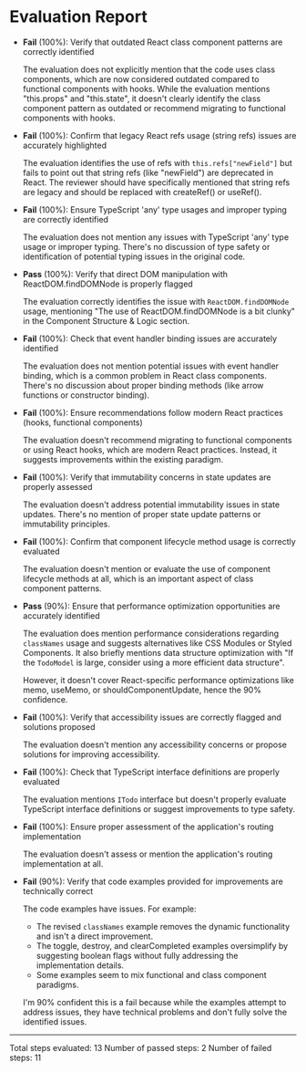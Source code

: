 # Evaluation Report

- **Fail** (100%): Verify that outdated React class component patterns are correctly identified

    The evaluation does not explicitly mention that the code uses class components, which are now considered outdated compared to functional components with hooks. While the evaluation mentions "this.props" and "this.state", it doesn't clearly identify the class component pattern as outdated or recommend migrating to functional components with hooks.

- **Fail** (100%): Confirm that legacy React refs usage (string refs) issues are accurately highlighted

    The evaluation identifies the use of refs with `this.refs["newField"]` but fails to point out that string refs (like "newField") are deprecated in React. The reviewer should have specifically mentioned that string refs are legacy and should be replaced with createRef() or useRef().

- **Fail** (100%): Ensure TypeScript 'any' type usages and improper typing are correctly identified

    The evaluation does not mention any issues with TypeScript 'any' type usage or improper typing. There's no discussion of type safety or identification of potential typing issues in the original code.

- **Pass** (100%): Verify that direct DOM manipulation with ReactDOM.findDOMNode is properly flagged

    The evaluation correctly identifies the issue with `ReactDOM.findDOMNode` usage, mentioning "The use of ReactDOM.findDOMNode is a bit clunky" in the Component Structure & Logic section.

- **Fail** (100%): Check that event handler binding issues are accurately identified

    The evaluation does not mention potential issues with event handler binding, which is a common problem in React class components. There's no discussion about proper binding methods (like arrow functions or constructor binding).

- **Fail** (100%): Ensure recommendations follow modern React practices (hooks, functional components)

    The evaluation doesn't recommend migrating to functional components or using React hooks, which are modern React practices. Instead, it suggests improvements within the existing paradigm.

- **Fail** (100%): Verify that immutability concerns in state updates are properly assessed

    The evaluation doesn't address potential immutability issues in state updates. There's no mention of proper state update patterns or immutability principles.

- **Fail** (100%): Confirm that component lifecycle method usage is correctly evaluated

    The evaluation doesn't mention or evaluate the use of component lifecycle methods at all, which is an important aspect of class component patterns.

- **Pass** (90%): Ensure that performance optimization opportunities are accurately identified

    The evaluation does mention performance considerations regarding `classNames` usage and suggests alternatives like CSS Modules or Styled Components. It also briefly mentions data structure optimization with "If the `TodoModel` is large, consider using a more efficient data structure".

    However, it doesn't cover React-specific performance optimizations like memo, useMemo, or shouldComponentUpdate, hence the 90% confidence.

- **Fail** (100%): Verify that accessibility issues are correctly flagged and solutions proposed

    The evaluation doesn't mention any accessibility concerns or propose solutions for improving accessibility.

- **Fail** (100%): Check that TypeScript interface definitions are properly evaluated

    The evaluation mentions `ITodo` interface but doesn't properly evaluate TypeScript interface definitions or suggest improvements to type safety.

- **Fail** (100%): Ensure proper assessment of the application's routing implementation

    The evaluation doesn't assess or mention the application's routing implementation at all.

- **Fail** (90%): Verify that code examples provided for improvements are technically correct

    The code examples have issues. For example:
    - The revised `classNames` example removes the dynamic functionality and isn't a direct improvement.
    - The toggle, destroy, and clearCompleted examples oversimplify by suggesting boolean flags without fully addressing the implementation details.
    - Some examples seem to mix functional and class component paradigms.

    I'm 90% confident this is a fail because while the examples attempt to address issues, they have technical problems and don't fully solve the identified issues.

---

Total steps evaluated: 13
Number of passed steps: 2
Number of failed steps: 11